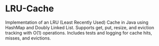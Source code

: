 # LRU-Cache
Implementation of an LRU (Least Recently Used) Cache in Java using HashMap and Doubly Linked List. Supports get, put, resize, and eviction tracking with O(1) operations. Includes tests and logging for cache hits, misses, and evictions.
